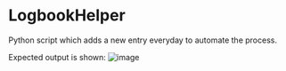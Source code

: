 # LogbookHelper
Python script which adds a new entry everyday to automate the process.

Expected output is shown:
![image](https://user-images.githubusercontent.com/53843490/185870474-e1df31a5-d820-4204-ba62-9dbd34cbc3e4.png)

